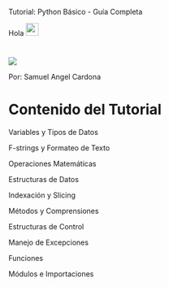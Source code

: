 Tutorial: Python Básico - Guía Completa

Hola <img src="https://media.giphy.com/media/hvRJCLFzcasrR4ia7z/giphy.gif" width="25px">
# <p align="left">
 <img src="https://readme-typing-svg.herokuapp.com/?lines=Bienvenido+a+mi+tutorial&center=true&width=360&height=30">
</p>

Por: Samuel Angel Cardona

# Contenido del Tutorial

Variables y Tipos de Datos

F-strings y Formateo de Texto

Operaciones Matemáticas

Estructuras de Datos

Indexación y Slicing

Métodos y Comprensiones

Estructuras de Control

Manejo de Excepciones

Funciones

Módulos e Importaciones

